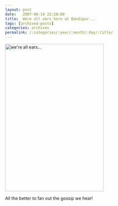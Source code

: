 ```yaml
---
layout: post
date:	2007-06-19 22:28:00
title:  Were all ears here at Bandipur...
tags: [archived-posts]
categories: archives
permalink: /:categories/:year/:month/:day/:title/
---
```

<a href="http://www.flickr.com/photos/8533057@N07/559111670/" title="Photo Sharing"><img src="http://farm2.static.flickr.com/1258/559111670_a0f02761d9_o.jpg" width="320" height="480" alt="we're all ears..." /></a>

All the better to fan out the gossip we hear!
